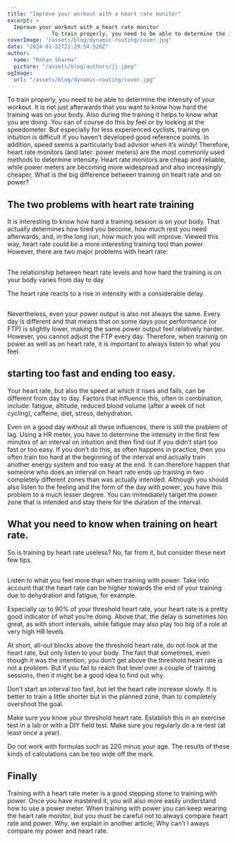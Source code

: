 ```yaml
---
title: "Improve your workout with a heart rate monitor"
excerpt: >
  Improve your workout with a heart rate monitor
              To train properly, you need to be able to determine the intensity of your workout. It is not just afterwards that you want to know how hard t
coverImage: "/assets/blog/dynamic-routing/cover.jpg"
date: "2024-01-22T21:29:54.526Z"
author:
  name: "Rohan Sharma"
  picture: "/assets/blog/authors/jj.jpeg"
ogImage:
  url: "/assets/blog/dynamic-routing/cover.jpg"
---
```


To train properly, you need to be able to determine the intensity of your workout. It is not just afterwards that you want to know how hard the training was on your body. Also during the training it helps to know what you are doing. You can of course do this by feel or by looking at the speedometer. But especially for less experienced cyclists, training on intuition is difficult if you haven’t developed good reference points. In addition, speed seems a particularly bad advisor when it’s windy! Therefore, heart rate monitors (and later: power meters) are the most commonly used methods to determine intensity. Heart rate monitors are cheap and reliable, while power meters are becoming more widespread and also increasingly cheaper. What is the big difference between training on heart rate and on power?


## The two problems with heart rate training

It is interesting to know how hard a training session is on your body. That actually determines how tired you become, how much rest you need afterwards, and, in the long run, how much you will improve. Viewed this way, heart rate could be a more interesting training tool than power. However, there are two major problems with heart rate:


## 

The relationship between heart rate levels and how hard the training is on your body varies from day to day


The heart rate reacts to a rise in intensity with a considerable delay.


## 

Nevertheless, even your power output is also not always the same. Every day is different and that means that on some days your performance (or FTP) is slightly lower, making the same power output feel relatively harder. However, you cannot adjust the FTP every day. Therefore, when training on power as well as on heart rate, it is important to always listen to what you feel.


## starting too fast and ending too easy.

Your heart rate, but also the speed at which it rises and falls, can be different from day to day. Factors that influence this, often in combination, include: fatigue, altitude, reduced blood volume (after a week of not cycling), caffeine, diet, stress, dehydration.


Even on a good day without all these influences, there is still the problem of lag. Using a HR meter, you have to determine the intensity in the first few minutes of an interval on intuition and then find out if you didn’t start too fast or too easy. If you don’t do this, as often happens in practice, then you often train too hard at the beginning of the interval and actually train another energy system and too easy at the end. It can therefore happen that someone who does an interval on heart rate ends up training in two completely different zones than was actually intended. Although you should also listen to the feeling and the form of the day with power, you have this problem to a much lesser degree. You can immediately target the power zone that is intended and stay there for the duration of the interval.


## What you need to know when training on heart rate.

So is training by heart rate useless? No, far from it, but consider these next few tips.


## 

Listen to what you feel more than when training with power. Take into account that the heart rate can be higher towards the end of your training due to dehydration and fatigue, for example.


Especially up to 90% of your threshold heart rate, your heart rate is a pretty good indicator of what you’re doing. Above that, the delay is sometimes too great, as with short intervals, while fatigue may also play too big of a role at very high HR levels.


At short, all-out blocks above the threshold heart rate, do not look at the heart rate, but only listen to your body. The fact that sometimes, even though it was the intention, you don’t get above the threshold heart rate is not a problem. But if you fail to reach that level over a couple of training sessions, then it might be a good idea to find out why.


Don’t start an interval too fast, but let the heart rate increase slowly. It is better to train a little shorter but in the planned zone, than to completely overshoot the goal.


Make sure you know your threshold heart rate. Establish this in an exercise test in a lab or with a DIY field test. Make sure you regularly do a re-test (at least once a year).


Do not work with formulas such as 220 minus your age. The results of these kinds of calculations can be too wide off the mark.


## 

## Finally

Training with a heart rate meter is a good stepping stone to training with power. Once you have mastered it, you will also more easily understand how to use a power meter. When training with power you can keep wearing the heart rate monitor, but you must be careful not to always compare heart rate and power. Why, we explain in another article; Why can’t I aways compare my power and heart rate.
